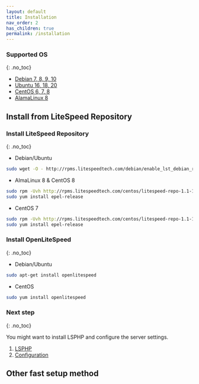 ```yaml
---
layout: default
title: Installation
nav_order: 2
has_children: true
permalink: /installation
---
```


### Supported OS 
{: .no_toc}
- [Debian 7, 8, 9, 10](https://www.debian.org/distrib/)
- [Ubuntu 16, 18, 20](https://www.ubuntu.com/download)
- [CentOS 6, 7, 8](https://www.centos.org/download/)
- [AlamaLinux 8](https://mirrors.almalinux.org/isos.html)


## Install from LiteSpeed Repository

### Install LiteSpeed Repository
{: .no_toc}

- Debian/Ubuntu
```bash
sudo wget -O - http://rpms.litespeedtech.com/debian/enable_lst_debian_repo.sh | sudo bash
```
- AlmaLinux 8 & CentOS 8
```bash
sudo rpm -Uvh http://rpms.litespeedtech.com/centos/litespeed-repo-1.1-1.el8.noarch.rpm
sudo yum install epel-release
```
- CentOS 7
```bash
sudo rpm -Uvh http://rpms.litespeedtech.com/centos/litespeed-repo-1.1-1.el7.noarch.rpm
sudo yum install epel-release
```

### Install OpenLiteSpeed
{: .no_toc}

- Debian/Ubuntu
```bash
sudo apt-get install openlitespeed
```
- CentOS
```bash
sudo yum install openlitespeed
```

### Next step
{: .no_toc} 

You might want to install LSPHP and configure the server settings. 
1. [LSPHP](/docs/php)
2. [Configuration](/docs/configuration)

## Other fast setup method